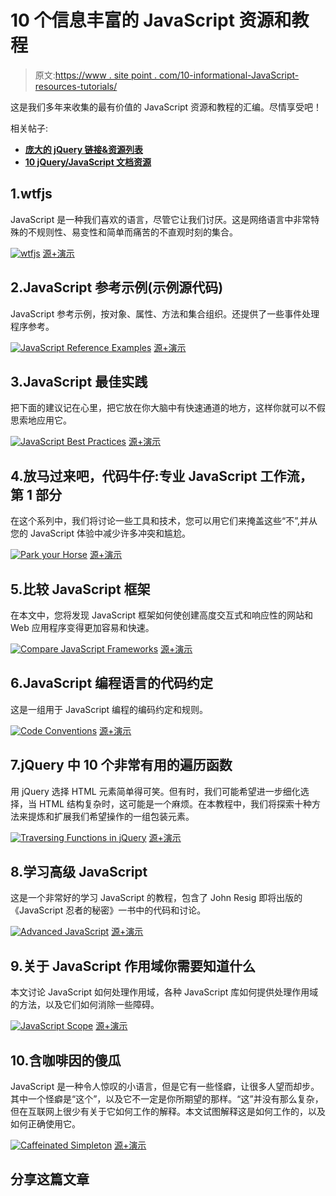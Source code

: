# 10 个信息丰富的 JavaScript 资源和教程

> 原文:[https://www . site point . com/10-informational-JavaScript-resources-tutorials/](https://www.sitepoint.com/10-informative-javascript-resources-tutorials/)

这是我们多年来收集的最有价值的 JavaScript 资源和教程的汇编。尽情享受吧！

相关帖子:

*   [**庞大的 jQuery 链接&资源列表**](http://www.jquery4u.com/jquery-links/)
*   [**10 jQuery/JavaScript 文档资源**](http://www.jquery4u.com/javascript/10-jquery-javascript-documentation-resources/)

## 1.wtfjs

JavaScript 是一种我们喜欢的语言，尽管它让我们讨厌。这是网络语言中非常特殊的不规则性、易变性和简单而痛苦的不直观时刻的集合。

 [![wtfjs](../Images/a87e890da589b51cd0e39b2e97331dba.png)](http://wtfjs.com/) 
[源+演示](http://wtfjs.com/)

## 2.JavaScript 参考示例(示例源代码)

JavaScript 参考示例，按对象、属性、方法和集合组织。还提供了一些事件处理程序参考。

 [![JavaScript Reference Examples](../Images/f68d9c5a5a637b372c2b53fca0e887bf.png)](http://www.java2s.com/Code/JavaScriptReference/CatalogJavaScriptReference.htm) 
[源+演示](http://www.java2s.com/Code/JavaScriptReference/CatalogJavaScriptReference.htm)

## 3.JavaScript 最佳实践

把下面的建议记在心里，把它放在你大脑中有快速通道的地方，这样你就可以不假思索地应用它。

 [![JavaScript Best Practices](../Images/0549a37febe4f6a9226722d240406b29.png)](http://dev.opera.com/articles/view/javascript-best-practices/) 
[源+演示](http://dev.opera.com/articles/view/javascript-best-practices/)

## 4.放马过来吧，代码牛仔:专业 JavaScript 工作流，第 1 部分

在这个系列中，我们将讨论一些工具和技术，您可以用它们来掩盖这些“不”,并从您的 JavaScript 体验中减少许多冲突和尴尬。

 [![Park your Horse](../Images/b196d58a7e5d25be7f249305d8cf6d4b.png)](http://dailyjs.com/2010/01/27/pro-practices-1/) 
[源+演示](http://dailyjs.com/2010/01/27/pro-practices-1/)

## 5.比较 JavaScript 框架

在本文中，您将发现 JavaScript 框架如何使创建高度交互式和响应性的网站和 Web 应用程序变得更加容易和快速。

 [![Compare JavaScript Frameworks](../Images/9a306e3e9a8c42908451e93ad1ed0c90.png)](http://www.ibm.com/developerworks/web/library/wa-jsframeworks/index.html) 
[源+演示](http://www.ibm.com/developerworks/web/library/wa-jsframeworks/index.html)

## 6.JavaScript 编程语言的代码约定

这是一组用于 JavaScript 编程的编码约定和规则。

 [![Code Conventions ](../Images/38af4c098bef0da550828d613b0bcaaa.png)](http://javascript.crockford.com/code.html) 
[源+演示](http://javascript.crockford.com/code.html)

## 7.jQuery 中 10 个非常有用的遍历函数

用 jQuery 选择 HTML 元素简单得可笑。但有时，我们可能希望进一步细化选择，当 HTML 结构复杂时，这可能是一个麻烦。在本教程中，我们将探索十种方法来提炼和扩展我们希望操作的一组包装元素。

 [![Traversing Functions in jQuery](../Images/8a8a7b09e4ccf4c8665d19e33d49a78a.png)](http://net.tutsplus.com/tutorials/javascript-ajax/10-super-helpful-traversing-functions-in-jquery/) 
[源+演示](http://net.tutsplus.com/tutorials/javascript-ajax/10-super-helpful-traversing-functions-in-jquery/)

## 8.学习高级 JavaScript

这是一个非常好的学习 JavaScript 的教程，包含了 John Resig 即将出版的《JavaScript 忍者的秘密》一书中的代码和讨论。

 [![Advanced JavaScript](../Images/bd8293f1498d2c5f6f9aab2ce216afea.png)](http://ejohn.org/apps/learn/) 
[源+演示](http://ejohn.org/apps/learn/)

## 9.关于 JavaScript 作用域你需要知道什么

本文讨论 JavaScript 如何处理作用域，各种 JavaScript 库如何提供处理作用域的方法，以及它们如何消除一些障碍。

 [![JavaScript Scope](../Images/6f4c61e485ffddadfeecaa5bd7883f8b.png)](http://coding.smashingmagazine.com/2009/08/01/what-you-need-to-know-about-javascript-scope/) 
[源+演示](http://coding.smashingmagazine.com/2009/08/01/what-you-need-to-know-about-javascript-scope/)

## 10.含咖啡因的傻瓜

JavaScript 是一种令人惊叹的小语言，但是它有一些怪癖，让很多人望而却步。其中一个怪癖是“这个”，以及它不一定是你所期望的那样。“这”并没有那么复杂，但在互联网上很少有关于它如何工作的解释。本文试图解释这是如何工作的，以及如何正确使用它。

 [![Caffeinated Simpleton](../Images/2c91ba40a3f1e275792de0f2aeb6f83b.png)](http://justin.harmonize.fm/index.php/2009/09/an-introduction-to-javascripts-this/) 
[源+演示](http://justin.harmonize.fm/index.php/2009/09/an-introduction-to-javascripts-this/)

## 分享这篇文章
